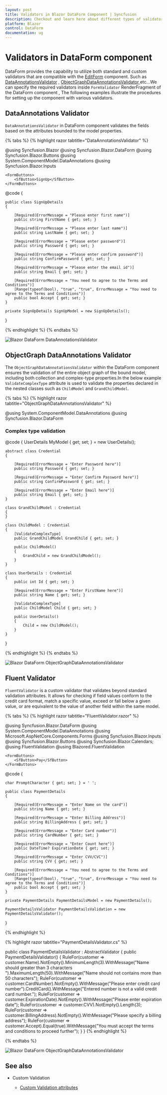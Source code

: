 ```yaml
---
layout: post
title: Validators in Blazor DataForm Component | Syncfusion
description: Checkout and learn here about different types of validators that can be used in Blazor DataForm component.
platform: Blazor
control: DataForm
documentation: ug
---
```


# Validators in DataForm component

DataForm provides the capability to utilize both standard and custom validators that are compatible with the [EditForm](https://learn.microsoft.com/en-us/dotnet/api/microsoft.aspnetcore.components.forms.editform?view=aspnetcore-7.0) component. Such as [DataAnnotationsValidator](https://learn.microsoft.com/en-us/dotnet/api/microsoft.aspnetcore.components.forms.dataannotationsvalidator?view=aspnetcore-7.0) , [ObjectGraphDataAnnotationsValidator ](https://learn.microsoft.com/en-us/aspnet/core/blazor/forms/validation?view=aspnetcore-8.0#nested-models-collection-types-and-complex-types) etc...We can specify the required validators inside `FormValidator` RenderFragment of the DataForm component , The following examples illustrate the procedures for setting up the component with various validators.

## DataAnnotations Validator

`DataAnnotationsValidator` in DataForm component validates the fields based on the attributes bounded to the model properties. 

{% tabs %}
{% highlight razor tabtitle="DataAnnotationsValidator"  %}

@using Syncfusion.Blazor
@using Syncfusion.Blazor.DataForm
@using Syncfusion.Blazor.Buttons
@using System.ComponentModel.DataAnnotations
@using Syncfusion.Blazor.Inputs

<SfDataForm ID="MyForm"
            Model="@SignUpModel"
            Width="50%"
            ButtonsAlignment="FormButtonsAlignment.Right">
    <FormValidator>
        <DataAnnotationsValidator></DataAnnotationsValidator>
        <ValidationSummary></ValidationSummary>
    </FormValidator>
    <FormItems>
        <FormItem Field="@nameof(SignUpModel.FirstName)" LabelText="First Name"></FormItem>
        <FormItem Field="@nameof(SignUpModel.LastName)" LabelText="Last Name"> </FormItem>
        <FormItem Field="@nameof(SignUpModel.Email)" LabelText="Email Id"> </FormItem>
        <FormItem Field="@nameof(SignUpModel.Password)" LabelText="Password" EditorType="FormEditorType.Password"> </FormItem>
        <FormItem Field="@nameof(SignUpModel.ConfirmPassword)" LabelText="Confirm Password" EditorType="FormEditorType.Password"> </FormItem>
        <FormItem Field="@nameof(SignUpModel.Accept)" LabelText="Agree to the terms and conditions"> </FormItem>
    </FormItems>

    <FormButtons>
        <SfButton>SignUp</SfButton>
    </FormButtons>

</SfDataForm>


@code {

    public class SignUpDetails
    {

        [Required(ErrorMessage = "Please enter first name")]
        public string FirstName { get; set; }

        [Required(ErrorMessage = "Please enter last name")]
        public string LastName { get; set; }

        [Required(ErrorMessage = "Please enter password")]
        public string Password { get; set; }

        [Required(ErrorMessage = "Please enter confirm password")]
        public string ConfirmPassword { get; set; }

        [Required(ErrorMessage = "Please enter the email id")]
        public string Email { get; set; }

        [Required(ErrorMessage = "You need to agree to the Terms and Conditions")]
        [Range(typeof(bool), "true", "true", ErrorMessage = "You need to agree to the Terms and Conditions")]
        public bool Accept { get; set; }
    }

    private SignUpDetails SignUpModel = new SignUpDetails();
}

{% endhighlight %}
{% endtabs %}

![Blazor DataForm DataAnnotationsValidator](images/blazor_dataform_dataannotationsvalidator.png)

## ObjectGraph DataAnnotations Validator 

The `ObjectGraphDataAnnotationsValidator` within the DataForm component ensures the validation of the entire object graph of the bound model, including both collection and complex-type properties.In the below example  `ValidateComplexType` attribute is used  to validate the properties declared in the nested classes such as `ChildModel` and `GrandChildModel`.

{% tabs %}
{% highlight razor tabtitle="ObjectGraphDataAnnotationsValidator"  %}

@using System.ComponentModel.DataAnnotations
@using Syncfusion.Blazor.DataForm

<h3>Complex type validation</h3>

<div class="mt-4" style="margin: 0 auto;">
    <SfDataForm Model="@MyModel" Width="50%">
        <FormValidator>
            <ObjectGraphDataAnnotationsValidator></ObjectGraphDataAnnotationsValidator>
        </FormValidator> 
        <FormItems>
            <FormItem Field="@nameof(MyModel.Name)"  LabelText="Name"></FormItem>
            <FormItem Field="@nameof(MyModel.Child.GrandChild.Email)" LabelText="Email" Placeholder="someone@example.com"> </FormItem>
            <FormItem Field="@nameof(MyModel.Child.GrandChild.Password)" EditorType="FormEditorType.Password"  LabelText="Password"></FormItem>
            <FormItem Field="@nameof(MyModel.Child.GrandChild.ConfirmPassword)" EditorType="FormEditorType.Password" LabelText="Confirm Password"></FormItem>
        </FormItems>
    </SfDataForm>
</div>
@code {
    UserDetails MyModel { get; set; } = new UserDetails();

    abstract class Credential
    {
       
        [Required(ErrorMessage = "Enter Password here")]
        public string Password { get; set; }

        [Required(ErrorMessage = "Enter Confirm Password here")]
        public string ConfirmPassword { get; set; }

        [Required(ErrorMessage = "Enter Email here")]
        public string Email { get; set; }
    }

    class GrandChildModel : Credential
    {
    }

    class ChildModel : Credential
    {
        [ValidateComplexType]
        public GrandChildModel GrandChild { get; set; }

        public ChildModel()
        {
            GrandChild = new GrandChildModel();
        }
    }

    class UserDetails : Credential
    {
        public int Id { get; set; }

        [Required(ErrorMessage = "Enter FirstName here")]
        public string Name { get; set; }

        [ValidateComplexType]
        public ChildModel Child { get; set; }

        public UserDetails()
        {
            Child = new ChildModel();
        }
    }
}

{% endhighlight %}
{% endtabs %}

![Blazor DataForm ObjectGraphDataAnnotationsValidator](images/blazor_dataform_complextypevalidation.png)

## Fluent Validator 

`FluentValidator` is a custom validator that validates beyond standard validation attributes. It allows for checking if field values conform to the credit card format, match a specific value, exceed or fall below a given value, or are equivalent to the value of another field within the same model.

{% tabs %}
{% highlight razor tabtitle="FluentValidator.razor"  %}

@using Syncfusion.Blazor.DataForm
@using System.ComponentModel.DataAnnotations
@using Microsoft.AspNetCore.Components.Forms
@using Syncfusion.Blazor.Inputs
@using Syncfusion.Blazor.Buttons
@using Syncfusion.Blazor.Calendars;
@using FluentValidation
@using Blazored.FluentValidation

<SfDataForm ID="MyForm"
            Model="@PaymentDetailsModel"
            Width="50%">
    <FormValidator>
        <FluentValidationValidator Validator="PaymentDetailsValidation" />
    </FormValidator>
    <FormItems>
        <FormItem Field="@nameof(PaymentDetailsModel.Name)" LabelText="Full Name on Card"></FormItem>
        <FormItem Field="@nameof(PaymentDetailsModel.CardNumber)" LabelText="Card Number"></FormItem>
        <FormItem Field="@nameof(PaymentDetailsModel.ExpirationDate)" LabelText="Expiration Date">
            <Template>
                <label class="e-form-label">Expiration Date</label>
                <SfDatePicker EnableMask="true" Format="MM/yy" @bind-Value="@PaymentDetailsModel.ExpirationDate">
                </SfDatePicker>
            </Template>
        </FormItem>
        <FormItem Field="@nameof(PaymentDetailsModel.CVV)">
            <Template>
                <label class="e-form-label">CVV/CVC</label>
                <SfMaskedTextBox Mask="000" PromptChar="@PromptCharacter" @bind-Value="@PaymentDetailsModel.CVV"></SfMaskedTextBox>
            </Template>
        </FormItem>
        <FormItem Field="@nameof(PaymentDetailsModel.BillingAddress)" LabelText="Billing Address" EditorType="FormEditorType.TextArea">
        </FormItem>
        <FormItem Field="@nameof(PaymentDetailsModel.Accept)" EditorType="FormEditorType.Switch" LabelText="I agree to the terms and conditions"></FormItem>
    </FormItems>

    <FormButtons>
        <SfButton>Pay</SfButton>
    </FormButtons>

</SfDataForm>

@code {

    char PromptCharacter { get; set; } = ' ';

    public class PaymentDetails
    {

        [Required(ErrorMessage = "Enter Name on the card")]
        public string Name { get; set; }

        [Required(ErrorMessage = "Enter Billing Address")]
        public string BillingAddress { get; set; }

        [Required(ErrorMessage = "Enter Card number")]
        public string CardNumber { get; set; }

        [Required(ErrorMessage = "Enter Count here")]
        public DateTime? ExpirationDate { get; set; }

        [Required(ErrorMessage = "Enter CVV/CVC")]
        public string CVV { get; set; }

        [Required(ErrorMessage = "You need to agree to the Terms and Conditions")]
        [Range(typeof(bool), "true", "true", ErrorMessage = "You need to agree to the Terms and Conditions")]
        public bool Accept { get; set; }
    }

    private PaymentDetails PaymentDetailsModel = new PaymentDetails();

    PaymentDetailsValidator PaymentDetailsValidation = new PaymentDetailsValidator();
}

{% endhighlight %}

{% highlight razor tabtitle="PaymentDetailsValidator.cs"  %}

public class PaymentDetailsValidator : AbstractValidator<PaymentDetails>
{
    public PaymentDetailsValidator()
    {
        RuleFor(customer => customer.Name).NotEmpty().MinimumLength(3).WithMessage("Name should greater than 3 characters ").MaximumLength(50).WithMessage("Name should not contains more than 50 characters");
        RuleFor(customer => customer.CardNumber).NotEmpty().WithMessage("Please enter credit card number").CreditCard().WithMessage("Entered number is not a valid credit card number.");
        RuleFor(customer => customer.ExpirationDate).NotEmpty().WithMessage("Please enter expiration date");
        RuleFor(customer => customer.CVV).NotEmpty().Length(3);
        RuleFor(customer => customer.BillingAddress).NotEmpty().WithMessage("Please specify a billing address");
        RuleFor(customer => customer.Accept).Equal(true).WithMessage("You must accept the terms and conditions to proceed further");
    }
}
{% endhighlight %}

{% endtabs %}

![Blazor DataForm ObjectGraphDataAnnotationsValidator](images/blazor_dataform_fluentvalidation.png)

## See also

* Custom Validation

    * [Custom Validation attributes](./form-binding.md)